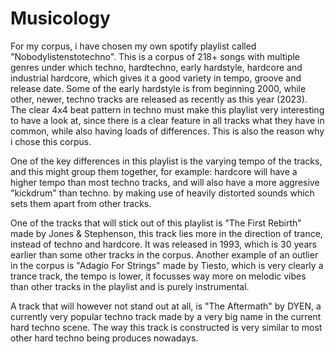 # Musicology
For my corpus, i have chosen my own spotify playlist called "Nobodylistenstotechno". This is a corpus of 218+ songs with multiple genres under which techno, hardtechno, early hardstyle, hardcore and industrial hardcore, which gives it a good variety in tempo, groove and release date. Some of the early hardstyle is from beginning 2000, while other, newer, techno tracks are released as recently as this year (2023). 
The clear 4x4 beat pattern in techno must make this playlist very interesting to have a look at, since there is a clear feature in all tracks what they have in common, while also having loads of differences. This is also the reason why i chose this corpus.

One of the key differences in this playlist is the varying tempo of the tracks, and this might group them together, for example: hardcore will have a higher tempo than most techno tracks, and will also have a more aggresive "kickdrum" than techno. by making use of heavily distorted sounds which sets them apart from other tracks.

One of the tracks that will stick out of this playlist is "The First Rebirth" made by Jones & Stephenson, this track lies more in the direction of trance, instead of techno and hardcore. It was released in 1993, which is 30 years earlier than some other tracks in the corpus. Another example of an outlier in the corpus is "Adagio For Strings" made by Tiesto, which is very clearly a trance track, the tempo is lower, it focusses way more on melodic vibes than other tracks in the playlist and is purely instrumental. 

A track that will however not stand out at all, is "The Aftermath" by DYEN, a currently very popular techno track made by a very big name in the current hard techno scene. The way this track is constructed is very similar to most other hard techno being produces nowadays.
